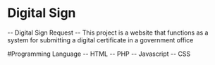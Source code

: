 # Digital Sign

-- Digital Sign Request
-- This project is a website that functions as a system for submitting a digital certificate in a government office

#Programming Language
-- HTML
-- PHP
-- Javascript
-- CSS
